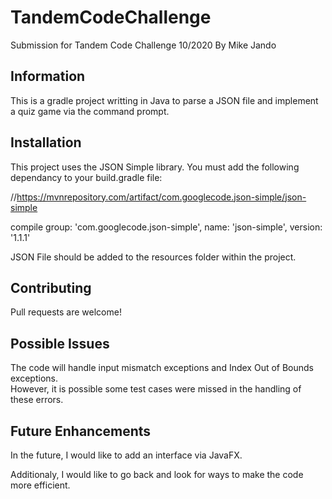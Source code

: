 # TandemCodeChallenge
Submission for Tandem Code Challenge 10/2020
By Mike Jando

## Information

This is a gradle project writting in Java to parse a JSON file and implement a quiz game via the command prompt.

## Installation

This project uses the JSON Simple library. You must add the following dependancy to your build.gradle file:

//https://mvnrepository.com/artifact/com.googlecode.json-simple/json-simple

compile group: 'com.googlecode.json-simple', name: 'json-simple', version: '1.1.1'

JSON File should be added to the resources folder within the project.

## Contributing
Pull requests are welcome!

## Possible Issues

The code will handle input mismatch exceptions and Index Out of Bounds exceptions.  
However, it is possible some test cases were missed in the handling of these errors.

## Future Enhancements
In the future, I would like to add an interface via JavaFX.

Additionaly, I would like to go back and look for ways to make the code more efficient.
